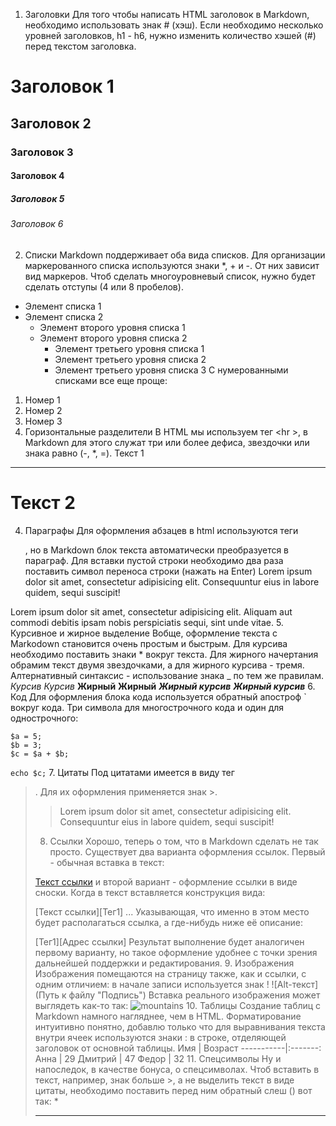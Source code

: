 1. Заголовки
Для того чтобы написать HTML заголовок в Markdown, необходимо использовать знак # (хэш). Если необходимо несколько уровней заголовков, h1 - h6, нужно изменить количество хэшей (#) перед текстом заголовка.
# Заголовок 1 
## Заголовок 2 
### Заголовок 3 
#### Заголовок 4 
##### Заголовок 5 
###### Заголовок 6

2. Списки
Markdown поддерживает оба вида списков. Для организации маркерованного списка используются знаки *, + и -. От них зависит вид маркеров. Чтоб сделать многоуровневый список, нужно будет сделать отступы (4 или 8 пробелов).
* Элемент списка 1 
* Элемент списка 2 
    + Элемент второго уровня списка 1 
    + Элемент второго уровня списка 2 
        - Элемент третьего уровня списка 1 
        - Элемент третьего уровня списка 2 
        - Элемент третьего уровня списка 3
С нумерованными списками все еще проще:
1. Номер 1 
2. Номер 2 
3. Номер 3
3. Горизонтальные разделители
В HTML мы используем тег <hr \>, в Markdown для этого служат три или более дефиса, звездочки или знака равно (-, *, =).
Текст 1 
********* 
Текст 2 
====
4. Параграфы
Для оформления абзацев в html используются теги <p></p>, но в Markdown блок текста автоматически преобразуется в параграф. Для вставки пустой строки необходимо два раза поставить символ переноса строки (нажать на Enter)
Lorem ipsum dolor sit amet, consectetur adipisicing elit. Consequuntur eius in labore quidem, sequi suscipit! 

Lorem ipsum dolor sit amet, consectetur adipisicing elit. Aliquam aut commodi debitis ipsam nobis perspiciatis sequi, sint unde vitae.
5. Курсивное и жирное выделение
Вобще, оформление текста с Markodown становится очень простым и быстрым. Для курсива необходимо поставить знаки * вокруг текста. Для жирного начертания обрамим текст двумя звездочками, а для жирного курсива - тремя. Алтернативный синтаксис - использование знака _ по тем же правилам.
*Курсив* 
_Курсив_ 
**Жирный** 
__Жирный__ 
***Жирный курсив*** 
___Жирный курсив___
6. Код
Для оформления блока кода используется обратный апостроф ` вокруг кода. Три символа для многострочного кода и один для однострочного:
```
$a = 5; 
$b = 3; 
$c = $a + $b; 
``` 

`echo $c;`
7. Цитаты
Под цитатами имеется в виду тег <blockquote>. Для их оформления применяется знак >.
> Lorem ipsum dolor sit amet, consectetur adipisicing elit. Consequuntur eius in labore quidem, sequi suscipit!
8. Ссылки
Хорошо, теперь о том, что в Markdown сделать не так просто.
Существует два варианта оформления ссылок. Первый - обычная вставка в текст:

[Текст ссылки](адрес "Описание")
и второй вариант - оформление ссылки в виде сноски. Когда в текст вставляется конструкция вида:

[Текст ссылки][Тег1]
... Указывающая, что именно в этом место будет располагаться ссылка, а где-нибудь ниже её описание:

[Тег1][Адрес ссылки]
Результат выполнение будет аналогичен первому варианту, но такое оформление удобнее с точки зрения дальнейшей поддержки и редактирования.
9. Изображения
Изображения помещаются на страницу также, как и ссылки, с одним отличием: в начале записи используется знак !
![Alt-текст](Путь к файлу "Подпись")
Вставка реального изображения может выглядеть как-то так:
![mountains](/img/mountan.png "Пейзаж с горами")
10. Таблицы
Создание таблиц с Markdown намного нагляднее, чем в HTML. Форматирование интуитивно понятно, добавлю только что для выравнивания текста внутри ячеек используются знаки : в строке, отделяющей заголовок от основной таблицы.
    Имя    | Возраст 
-----------|:-------: 
Анна       |   29 
Дмитрий    |   47 
Федор      |   32
11. Спецсимволы
Ну и напоследок, в качестве бонуса, о спецсимволах. Чтоб вставить в текст, например, знак больше >, а не выделить текст в виде цитаты, необходимо поставить перед ним обратный слеш (\) вот так: \*
****
